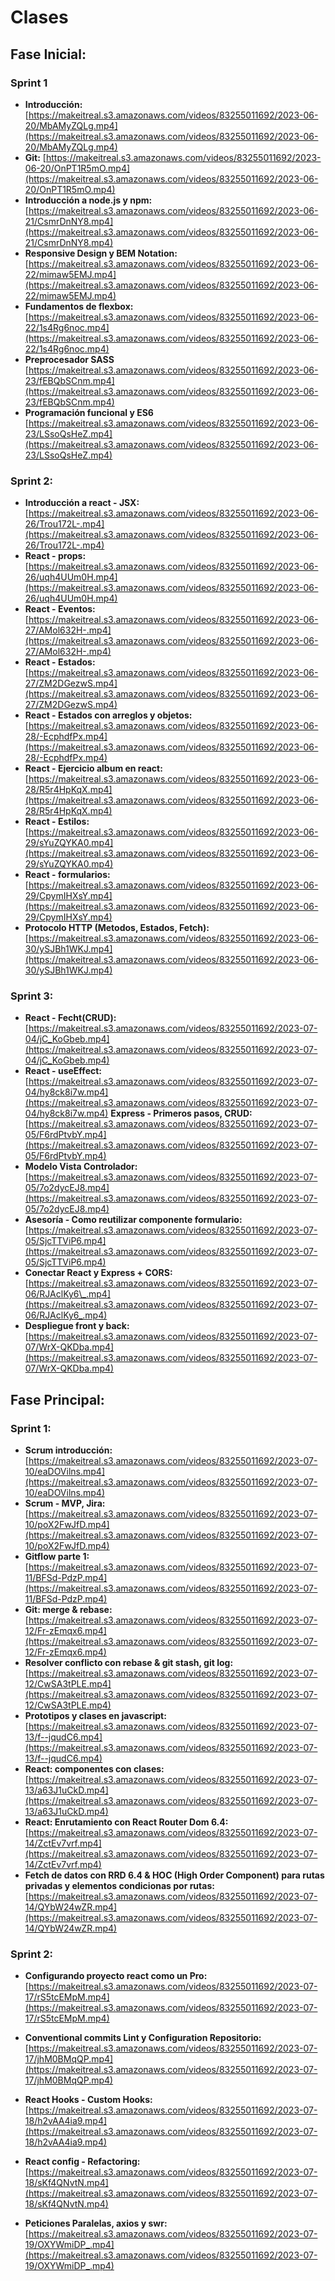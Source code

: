 # Clases

## Fase Inicial:

### Sprint 1

- **Introducción:** [https://makeitreal.s3.amazonaws.com/videos/83255011692/2023-06-20/MbAMyZQLg.mp4](https://makeitreal.s3.amazonaws.com/videos/83255011692/2023-06-20/MbAMyZQLg.mp4)
- **Git:** [https://makeitreal.s3.amazonaws.com/videos/83255011692/2023-06-20/OnPT1R5mO.mp4](https://makeitreal.s3.amazonaws.com/videos/83255011692/2023-06-20/OnPT1R5mO.mp4)
- **Introducción a node.js y npm:** [https://makeitreal.s3.amazonaws.com/videos/83255011692/2023-06-21/CsmrDnNY8.mp4](https://makeitreal.s3.amazonaws.com/videos/83255011692/2023-06-21/CsmrDnNY8.mp4)
- **Responsive Design y BEM Notation:** [https://makeitreal.s3.amazonaws.com/videos/83255011692/2023-06-22/mimaw5EMJ.mp4](https://makeitreal.s3.amazonaws.com/videos/83255011692/2023-06-22/mimaw5EMJ.mp4)
- **Fundamentos de flexbox:** [https://makeitreal.s3.amazonaws.com/videos/83255011692/2023-06-22/1s4Rg6noc.mp4](https://makeitreal.s3.amazonaws.com/videos/83255011692/2023-06-22/1s4Rg6noc.mp4)
- **Preprocesador SASS** [https://makeitreal.s3.amazonaws.com/videos/83255011692/2023-06-23/fEBQbSCnm.mp4](https://makeitreal.s3.amazonaws.com/videos/83255011692/2023-06-23/fEBQbSCnm.mp4)
- **Programación funcional y ES6** [https://makeitreal.s3.amazonaws.com/videos/83255011692/2023-06-23/LSsoQsHeZ.mp4](https://makeitreal.s3.amazonaws.com/videos/83255011692/2023-06-23/LSsoQsHeZ.mp4)

### Sprint 2:

- **Introducción a react - JSX:** [https://makeitreal.s3.amazonaws.com/videos/83255011692/2023-06-26/Trou172L-.mp4](https://makeitreal.s3.amazonaws.com/videos/83255011692/2023-06-26/Trou172L-.mp4)
- **React - props:** [https://makeitreal.s3.amazonaws.com/videos/83255011692/2023-06-26/uqh4UUm0H.mp4](https://makeitreal.s3.amazonaws.com/videos/83255011692/2023-06-26/uqh4UUm0H.mp4)
- **React - Eventos:** [https://makeitreal.s3.amazonaws.com/videos/83255011692/2023-06-27/AMol632H-.mp4](https://makeitreal.s3.amazonaws.com/videos/83255011692/2023-06-27/AMol632H-.mp4)
- **React - Estados:** [https://makeitreal.s3.amazonaws.com/videos/83255011692/2023-06-27/ZM2DGezwS.mp4](https://makeitreal.s3.amazonaws.com/videos/83255011692/2023-06-27/ZM2DGezwS.mp4)
- **React - Estados con arreglos y objetos:** [https://makeitreal.s3.amazonaws.com/videos/83255011692/2023-06-28/-EcphdfPx.mp4](https://makeitreal.s3.amazonaws.com/videos/83255011692/2023-06-28/-EcphdfPx.mp4)
- **React - Ejercicio album en react:** [https://makeitreal.s3.amazonaws.com/videos/83255011692/2023-06-28/R5r4HpKqX.mp4](https://makeitreal.s3.amazonaws.com/videos/83255011692/2023-06-28/R5r4HpKqX.mp4)
- **React - Estilos:** [https://makeitreal.s3.amazonaws.com/videos/83255011692/2023-06-29/sYuZQYKA0.mp4](https://makeitreal.s3.amazonaws.com/videos/83255011692/2023-06-29/sYuZQYKA0.mp4)
- **React - formularios:** [https://makeitreal.s3.amazonaws.com/videos/83255011692/2023-06-29/CpymIHXsY.mp4](https://makeitreal.s3.amazonaws.com/videos/83255011692/2023-06-29/CpymIHXsY.mp4)
- **Protocolo HTTP (Metodos, Estados, Fetch):** [https://makeitreal.s3.amazonaws.com/videos/83255011692/2023-06-30/ySJBh1WKJ.mp4](https://makeitreal.s3.amazonaws.com/videos/83255011692/2023-06-30/ySJBh1WKJ.mp4)

### Sprint 3:

- **React - Fecht(CRUD):** [https://makeitreal.s3.amazonaws.com/videos/83255011692/2023-07-04/jC_KoGbeb.mp4](https://makeitreal.s3.amazonaws.com/videos/83255011692/2023-07-04/jC_KoGbeb.mp4)
- **React - useEffect:** [https://makeitreal.s3.amazonaws.com/videos/83255011692/2023-07-04/hy8ck8i7w.mp4](https://makeitreal.s3.amazonaws.com/videos/83255011692/2023-07-04/hy8ck8i7w.mp4)
  **Express - Primeros pasos, CRUD:** [https://makeitreal.s3.amazonaws.com/videos/83255011692/2023-07-05/F6rdPtvbY.mp4](https://makeitreal.s3.amazonaws.com/videos/83255011692/2023-07-05/F6rdPtvbY.mp4)
- **Modelo Vista Controlador:** [https://makeitreal.s3.amazonaws.com/videos/83255011692/2023-07-05/7o2dycEJ8.mp4](https://makeitreal.s3.amazonaws.com/videos/83255011692/2023-07-05/7o2dycEJ8.mp4)
- **Asesoría - Como reutilizar componente formulario:** [https://makeitreal.s3.amazonaws.com/videos/83255011692/2023-07-05/SjcTTViP6.mp4](https://makeitreal.s3.amazonaws.com/videos/83255011692/2023-07-05/SjcTTViP6.mp4)
- **Conectar React y Express + CORS:** [https://makeitreal.s3.amazonaws.com/videos/83255011692/2023-07-06/RJAclKy6\_.mp4](https://makeitreal.s3.amazonaws.com/videos/83255011692/2023-07-06/RJAclKy6_.mp4)
- **Despliegue front y back:** [https://makeitreal.s3.amazonaws.com/videos/83255011692/2023-07-07/WrX-QKDba.mp4](https://makeitreal.s3.amazonaws.com/videos/83255011692/2023-07-07/WrX-QKDba.mp4)

## Fase Principal:

### Sprint 1:

- **Scrum introducción:** [https://makeitreal.s3.amazonaws.com/videos/83255011692/2023-07-10/eaDOVilns.mp4](https://makeitreal.s3.amazonaws.com/videos/83255011692/2023-07-10/eaDOVilns.mp4)
- **Scrum - MVP, Jira:** [https://makeitreal.s3.amazonaws.com/videos/83255011692/2023-07-10/poX2FwJfD.mp4](https://makeitreal.s3.amazonaws.com/videos/83255011692/2023-07-10/poX2FwJfD.mp4)
- **Gitflow parte 1:** [https://makeitreal.s3.amazonaws.com/videos/83255011692/2023-07-11/BFSd-PdzP.mp4](https://makeitreal.s3.amazonaws.com/videos/83255011692/2023-07-11/BFSd-PdzP.mp4)
- **Git: merge & rebase:** [https://makeitreal.s3.amazonaws.com/videos/83255011692/2023-07-12/Fr-zEmqx6.mp4](https://makeitreal.s3.amazonaws.com/videos/83255011692/2023-07-12/Fr-zEmqx6.mp4)
- **Resolver conflicto con rebase & git stash, git log:** [https://makeitreal.s3.amazonaws.com/videos/83255011692/2023-07-12/CwSA3tPLE.mp4](https://makeitreal.s3.amazonaws.com/videos/83255011692/2023-07-12/CwSA3tPLE.mp4)
- **Prototipos y clases en javascript:** [https://makeitreal.s3.amazonaws.com/videos/83255011692/2023-07-13/f--jqudC6.mp4](https://makeitreal.s3.amazonaws.com/videos/83255011692/2023-07-13/f--jqudC6.mp4)
- **React: componentes con clases:** [https://makeitreal.s3.amazonaws.com/videos/83255011692/2023-07-13/a63J1uCkD.mp4](https://makeitreal.s3.amazonaws.com/videos/83255011692/2023-07-13/a63J1uCkD.mp4)
- **React: Enrutamiento con React Router Dom 6.4:** [https://makeitreal.s3.amazonaws.com/videos/83255011692/2023-07-14/ZctEv7vrf.mp4](https://makeitreal.s3.amazonaws.com/videos/83255011692/2023-07-14/ZctEv7vrf.mp4)
- **Fetch de datos con RRD 6.4 & HOC (High Order Component) para rutas privadas y elementos condicionas por rutas:** [https://makeitreal.s3.amazonaws.com/videos/83255011692/2023-07-14/QYbW24wZR.mp4](https://makeitreal.s3.amazonaws.com/videos/83255011692/2023-07-14/QYbW24wZR.mp4)

### Sprint 2:

- **Configurando proyecto react como un Pro:** [https://makeitreal.s3.amazonaws.com/videos/83255011692/2023-07-17/rS5tcEMpM.mp4](https://makeitreal.s3.amazonaws.com/videos/83255011692/2023-07-17/rS5tcEMpM.mp4)

- **Conventional commits Lint y Configuration Repositorio:** [https://makeitreal.s3.amazonaws.com/videos/83255011692/2023-07-17/jhM0BMqQP.mp4](https://makeitreal.s3.amazonaws.com/videos/83255011692/2023-07-17/jhM0BMqQP.mp4)

- **React Hooks - Custom Hooks:** [https://makeitreal.s3.amazonaws.com/videos/83255011692/2023-07-18/h2vAA4ia9.mp4](https://makeitreal.s3.amazonaws.com/videos/83255011692/2023-07-18/h2vAA4ia9.mp4)

- **React config - Refactoring:** [https://makeitreal.s3.amazonaws.com/videos/83255011692/2023-07-18/sKf4QNvtN.mp4](https://makeitreal.s3.amazonaws.com/videos/83255011692/2023-07-18/sKf4QNvtN.mp4)

- **Peticiones Paralelas, axios y swr:** [https://makeitreal.s3.amazonaws.com/videos/83255011692/2023-07-19/OXYWmiDP_.mp4](https://makeitreal.s3.amazonaws.com/videos/83255011692/2023-07-19/OXYWmiDP_.mp4)

